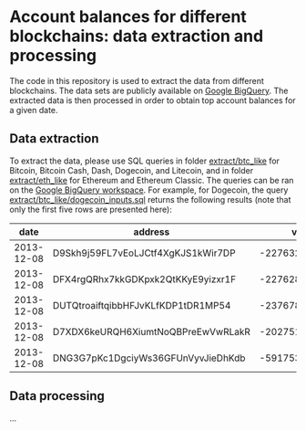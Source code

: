 # Account balances for different blockchains: data extraction and processing

The code in this repository is used to extract the data from different blockchains. The data sets are 
publicly available on 
[Google BigQuery](https://bigquery.cloud.google.com/dataset/bigquery-public-data).
The extracted data is then processed in order to obtain top account balances for a given date.

## Data extraction

To extract the data, please use SQL queries in folder 
[extract/btc_like](https://github.com/roman1e2f5p8s/blockchain_account_balances/tree/main/extract/btc_like)
 for Bitcoin, Bitcoin Cash, Dash, Dogecoin, and Litecoin, and in folder
[extract/eth_like](https://github.com/roman1e2f5p8s/blockchain_account_balances/tree/main/extract/eth_like)
 for Ethereum and Ethereum Classic. The queries can be ran on the 
[Google BigQuery workspace](https://console.cloud.google.com/bigquery). For example, for Dogecoin, the 
query [extract/btc_like/dogecoin_inputs.sql](https://github.com/roman1e2f5p8s/blockchain_account_balances/blob/main/extract/btc_like/dogecoin_inputs.sql) returns the following results 
(note that only the first five rows are presented here):

| date       | address                            | value           |
| ---------- | -----------------------------------| ----------------|
| 2013-12-08 | D9Skh9j59FL7vEoLJCtf4XgKJS1kWir7DP | -2276328996000  |
| 2013-12-08 | DFX4rgQRhx7kkGDKpxk2QtKKyE9yizxr1F | -22762870502680 |
| 2013-12-08 | DUTQtroaiftqibbHFJvKLfKDP1tDR1MP54 | -23767817654776 |
| 2013-12-08 | D7XDX6keURQH6XiumtNoQBPreEwVwRLakR | -20275168324588 |
| 2013-12-08 | DNG3G7pKc1DgciyWs36GFUnVyvJieDhKdb | -59175300000000 |

## Data processing

...
